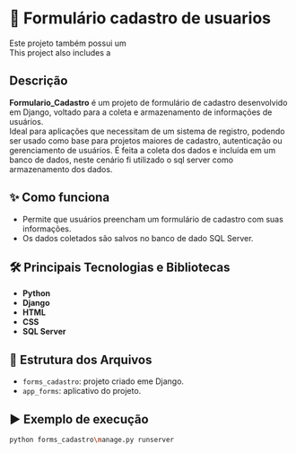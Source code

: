 # 📝 Formulário cadastro de usuarios 

Este projeto também possui um   
This project also includes a 

## Descrição

**Formulario_Cadastro** é um projeto de formulário de cadastro desenvolvido em Django, voltado para a coleta e armazenamento de informações de usuários.  
Ideal para aplicações que necessitam de um sistema de registro, podendo ser usado como base para projetos maiores de cadastro, autenticação ou gerenciamento de usuários.
É feita a coleta dos dados e incluída em um banco de dados, neste cenário fi utilizado o sql server como armazenamento dos dados.

## ✨ Como funciona

- Permite que usuários preencham um formulário de cadastro com suas informações.
- Os dados coletados são salvos no banco de dado SQL Server.

## 🛠️ Principais Tecnologias e Bibliotecas

- **Python**
- **Django**
- **HTML**
- **CSS**
- **SQL Server**

## 📁 Estrutura dos Arquivos

- `forms_cadastro`: projeto criado eme Django.
- `app_forms`: aplicativo do projeto.

## ▶️ Exemplo de execução

```bash
python forms_cadastro\manage.py runserver
```

